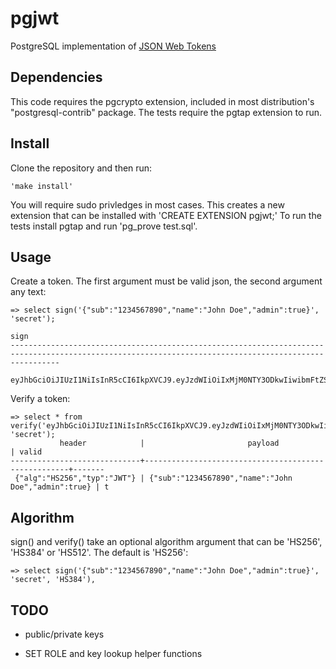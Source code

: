 # pgjwt
PostgreSQL implementation of [JSON Web Tokens](https://jwt.io/)

## Dependencies

This code requires the pgcrypto extension, included in most
distribution's "postgresql-contrib" package.  The tests require the
pgtap extension to run.

## Install

Clone the repository and then run:

    'make install'

You will require sudo privledges in most cases.  This creates a new
extension that can be installed with 'CREATE EXTENSION pgjwt;' To run
the tests install pgtap and run 'pg_prove test.sql'.


## Usage

Create a token.  The first argument must be valid json, the second argument any text:

    => select sign('{"sub":"1234567890","name":"John Doe","admin":true}', 'secret');
                                                                            sign
    -------------------------------------------------------------------------------------------------------------------------------------------------------
     eyJhbGciOiJIUzI1NiIsInR5cCI6IkpXVCJ9.eyJzdWIiOiIxMjM0NTY3ODkwIiwibmFtZSI6IkpvaG4gRG9lIiwiYWRtaW4iOnRydWV9.TJVA95OrM7E2cBab30RMHrHDcEfxjoYZgeFONFh7HgQ

Verify a token:

    => select * from verify('eyJhbGciOiJIUzI1NiIsInR5cCI6IkpXVCJ9.eyJzdWIiOiIxMjM0NTY3ODkwIiwibmFtZSI6IkpvaG4gRG9lIiwiYWRtaW4iOnRydWV9.TJVA95OrM7E2cBab30RMHrHDcEfxjoYZgeFONFh7HgQ', 'secret');
               header            |                       payload                       | valid
    -----------------------------+-----------------------------------------------------+-------
     {"alg":"HS256","typ":"JWT"} | {"sub":"1234567890","name":"John Doe","admin":true} | t

Algorithm
---------

sign() and verify() take an optional algorithm argument that can be
'HS256', 'HS384' or 'HS512'.  The default is 'HS256':

    => select sign('{"sub":"1234567890","name":"John Doe","admin":true}', 'secret', 'HS384'),



## TODO

* public/private keys

* SET ROLE and key lookup helper functions
